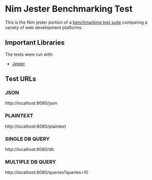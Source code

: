# Nim Jester Benchmarking Test

This is the Nim jester portion of a [benchmarking test suite](../) comparing a variety of web development platforms.

## Important Libraries

The tests were run with:

* [Jester](https://github.com/dom96/jester)

## Test URLs
### JSON

http://localhost:8080/json

### PLAINTEXT

http://localhost:8080/plaintext

### SINGLE DB QUERY

http://localhost:8080/db

### MULTIPLE DB QUERY

http://localhost:8080/queries?queries=10
